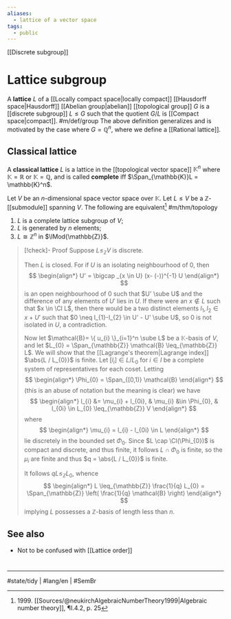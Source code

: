```yaml
---
aliases:
  - lattice of a vector space
tags:
  - public
---
```

[[Discrete subgroup]]
# Lattice subgroup

A **lattice** $L$ of a [[Locally compact space|locally compact]] [[Hausdorff space|Hausdorff]] [[Abelian group|abelian]] [[topological group]] $G$ is a [[discrete subgroup]] $L \leq G$ such that the quotient $G / L$ is [[Compact space|compact]]. #m/def/group
The above definition generalizes and is motivated by the case where $G = \mathbb{Q}^n$, where we define a [[Rational lattice]].

## Classical lattice

A **classical lattice** $L$ is a lattice in the [[topological vector space]] $\mathbb{K}^n$ where $\mathbb{K} = \mathbb{R}$ or $\mathbb{K} = \mathbb{Q}$,
and is called **complete** iff $\Span_{\mathbb{K}}L = \mathbb{K}^n$.

Let $V$ be an $n$-dimensional space vector space over $\mathbb{K}$.
Let $L \leq V$ be a $\mathbb{Z}$-[[submodule]] spanning $V$. The following are equivalent[^1999] #m/thm/topology 

1. $L$ is a complete lattice subgroup of $V$;
2. $L$ is generated by $n$ elements;
3. $L \cong \mathbb{Z}^n$ in $\lMod{\mathbb{Z}}$.

> [!check]- Proof
> Suppose $L \leq_{\mathbb{Z}} V$ is discrete.
> 
> Then $L$ is closed.
> For if $U$ is an isolating neighbourhood of 0, 
> then
> $$
> \begin{align*}
> U' = \bigcap _{x \in U} (x- (-))^{-1} U
> \end{align*}
> $$
> is an open neighbourhood of $0$ such that $U' \sube U$ and the difference of any elements of $U'$ lies in $U$.
> If there were an $x \notin L$ such that $x \in \Cl L$, then there would be a two distinct elements $l_{1},l_{2} \in x + U'$ such that $0 \neq l_{1}-l_{2} \in U' - U' \sube U$,
> so $0$ is not isolated in $U$, a contradiction.
> 
> Now let $\mathcal{B}= \{ u_{i} \}_{i=1}^n \sube L$ be a $\mathbb{K}$-basis of $V$, and let $L_{0} = \Span_{\mathbb{Z}} \mathcal{B} \leq_{\mathbb{Z}} L$.
> We will show that the [[Lagrange's theorem|Lagrange index]] $\abs{L / L_{0}}$ is finite.
> Let $[l_{i}] \in L / L_{0}$ for $i \in I$ be a complete system of representatives for each coset.
> Letting
> $$
> \begin{align*}
> \Phi_{0} = \Span_{[0,1)} \mathcal{B}
> \end{align*}
> $$
> (this is an abuse of notation but the meaning is clear)
> we have
> $$
> \begin{align*}
> l_{i} &= \mu_{i} + l_{0i}, & \mu_{i} &\in \Phi_{0}, & l_{0i} \in L_{0} \leq_{\mathbb{Z}} V
> \end{align*} 
> $$
> where
> $$
> \begin{align*}
> \mu_{i} = l_{i} - l_{0i} \in L
> \end{align*}
> $$
> lie discretely in the bounded set $\Phi_{0}$.
> Since $L \cap \Cl(\Phi_{0})$ is compact and discrete, and thus finite, it follows $L \cap \Phi_{0}$ is finite,
> so the $\mu_{i}$ are finite and thus $q = \abs{L / L_{0}}$ is finite.
> 
> It follows $q L \leq_{\mathbb{Z}} L_{0}$, whence
> $$
> \begin{align*}
> L \leq_{\mathbb{Z}} \frac{1}{q} L_{0} = \Span_{\mathbb{Z}} \left( \frac{1}{q} \mathcal{B} \right) 
> \end{align*}
> $$
> implying $L$ possesses a $\mathbb{Z}$-basis of length less than $n$.

  [^1999]: 1999\. [[Sources/@neukirchAlgebraicNumberTheory1999|Algebraic number theory]], ¶I.4.2, p. 25

## See also

- Not to be confused with [[Lattice order]]

#
---
#state/tidy | #lang/en | #SemBr
